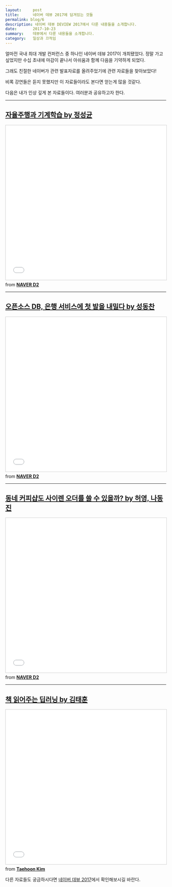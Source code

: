 ```yaml
---
layout:     post
title:      네이버 데뷰 2017에 담겨있는 것들
permalink: blog/6
description: 네이버 데뷰 DEVIEW 2017에서 다룬 내용들을 소개합니다.
date:       2017-10-23
summary:    데뷰에서 다룬 내용들을 소개합니다.
category: 	일상과 끄적임
---
```


얼마전 국내 최대 개발 컨퍼런스 중 하나인 네이버 데뷰 2017이 개최됐었다. 정말 가고 싶었지만 수십 초내에 마감이 끝나서 아쉬움과 함께 다음을 기약하게 되었다.

그래도 친절한 네이버가 관련 발표자료를 올려주었기에 관련 자료들을 찾아보았다!

비록 강연들은 듣지 못했지만 이 자료들이라도 본다면 얻는게 많을 것같다.

다음은 내가 인상 깊게 본 자료들이다. 여러분과 공유하고자 한다.

- - -

## [자율주행과 기계학습 by 정성균](https://deview.kr/2017/schedule/205)

<iframe src="//www.slideshare.net/slideshow/embed_code/key/qMNZodU85BPqwz" width="595" height="485" frameborder="0" marginwidth="0" marginheight="0" scrolling="no" style="border:1px solid #CCC; border-width:1px; margin-bottom:5px; max-width: 100%;" allowfullscreen> </iframe> 

<div style="margin-bottom:5px"> <strong> <a href="//www.slideshare.net/deview/124-80844653" title="[124]자율주행과 기계학습" target="_blank"></a> </strong> from <strong><a href="https://www.slideshare.net/deview" target="_blank">NAVER D2</a></strong> </div>


- - -

## [오픈소스 DB, 은행 서비스에 첫 발을 내밀다 by 성동찬](https://deview.kr/2017/schedule/215)

<iframe src="//www.slideshare.net/slideshow/embed_code/key/KYCDXfQUVDazz" width="595" height="485" frameborder="0" marginwidth="0" marginheight="0" scrolling="no" style="border:1px solid #CCC; border-width:1px; margin-bottom:5px; max-width: 100%;" allowfullscreen> </iframe> <div style="margin-bottom:5px"> <strong> <a href="//www.slideshare.net/deview/135-80845610" title="[135] 오픈소스 데이터베이스, 은행 서비스에 첫발을 내밀다." target="_blank"></a> </strong> from <strong><a href="https://www.slideshare.net/deview" target="_blank">NAVER D2</a></strong> </div>

- - -

## [동네 커피샵도 사이렌 오더를 쓸 수 있을까? by 허영, 나동진](https://deview.kr/2017/schedule/199)

<iframe src="//www.slideshare.net/slideshow/embed_code/key/kXtfZmyerwuVMz" width="595" height="485" frameborder="0" marginwidth="0" marginheight="0" scrolling="no" style="border:1px solid #CCC; border-width:1px; margin-bottom:5px; max-width: 100%;" allowfullscreen> </iframe> <div style="margin-bottom:5px"> <strong> <a href="//www.slideshare.net/deview/123-80843907" title="[123]동네 커피샵도 사이렌 오더를 쓸 수 있을까" target="_blank"></a> </strong> from <strong><a href="https://www.slideshare.net/deview" target="_blank">NAVER D2</a></strong> </div>

- - -
## [책 읽어주는 딥러닝 by 김태훈](https://deview.kr/2017/schedule/182)

<iframe src="//www.slideshare.net/slideshow/embed_code/key/7GHy0N6HskSZx1" width="595" height="485" frameborder="0" marginwidth="0" marginheight="0" scrolling="no" style="border:1px solid #CCC; border-width:1px; margin-bottom:5px; max-width: 100%;" allowfullscreen> </iframe> <div style="margin-bottom:5px"> <strong> <a href="//www.slideshare.net/carpedm20/deview-2017-80824162" title="책 읽어주는 딥러닝: 배우 유인나가 해리포터를 읽어준다면 DEVIEW 2017" target="_blank"></a> </strong> from <strong><a href="https://www.slideshare.net/carpedm20" target="_blank">Taehoon Kim</a></strong> </div>



다른 자료들도 궁금하시다면 [네이버 데뷰 2017](https://deview.kr/2017/schedule)에서 확인해보시길 바란다.